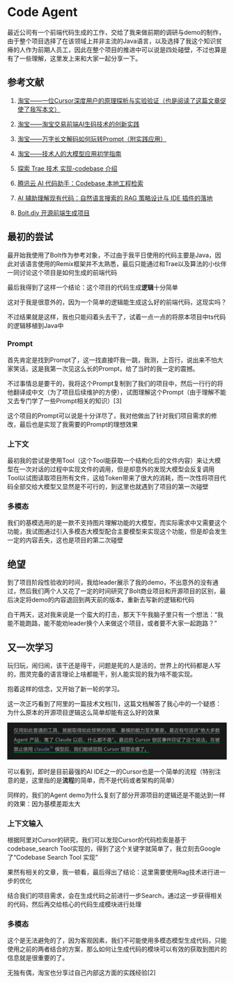 # Code Agent

最近公司有一个前端代码生成的工作，交给了我来做前期的调研与demo的制作，由于整个项目选择了在该领域上并非主流的Java语言，以及选择了我这个知识贫瘠的人作为前期人员工，因此在整个项目的推进中可以说是四处碰壁，不过也算是有了一些理解，这里发上来和大家一起分享一下。

## 参考文献

1. [淘宝——一位Cursor深度用户的原理探析与实验验证（也是阅读了这篇文章促使了我写本文）](https://mp.weixin.qq.com/s/bT-R9oXvfO5wqRT8I2u_sQ)

2. [淘宝——淘宝交易前端AI生码技术的创新实践](https://mp.weixin.qq.com/s/RBIlsqdkN7CNDuGWxhoxGQ)

3. [淘宝——万字长文解码如何玩转Prompt（附实践应用）](https://mp.weixin.qq.com/s/ad6y-pCe1_PV7iNA7Uh1bg)

4. [淘宝——技术人的大模型应用初学指南](https://mp.weixin.qq.com/s/NeR1yPdmK6Z1hZVLRSgxrQ)

5. [探索 Trae 技术 实现-codebase 介绍](https://juejin.cn/post/7495199832749244425)

6. [腾讯云 AI 代码助手：Codebase 本地工程检索](https://www.cnblogs.com/txycsig/p/18752163)

7. [AI 辅助理解现有代码：自然语言搜索的 RAG 策略设计与 IDE 插件的落地](https://www.phodal.com/blog/ai-assistant-understanding-codebase/)

8. [Bolt.diy 开源前端生成项目](https://github.com/stackblitz-labs/bolt.diy) 

## 最初的尝试

最开始我使用了Bolt作为参考对象，不过由于我平日使用的代码主要是Java，因此对该语言使用的Remix框架并不太熟悉，最后只能通过和Trae以及算法的小伙伴一同讨论这个项目是如何生成的前端代码

最后我得到了这样一个结论：这个项目的代码生成**逻辑**十分简单

这对于我是很意外的，因为一个简单的逻辑能生成这么好的前端代码，这现实吗？

不过结果就是这样，我也只能闷着头去干了，试着一点一点的将原本项目中ts代码的逻辑移植到Java中

### Prompt

首先肯定是找到Prompt了，这一找直接吓我一跳，我测，上百行，说出来不怕大家笑话，这是我第一次见这么长的Prompt，给了当时的我一定的震撼。

不过事情总是要干的，我将这个Prompt复制到了我们的项目中，然后一行行的将他翻译成中文（为了项目后续维护的方便），试图理解这个Prompt（由于理解不能又去专门学了一些Prompt相关的知识）\[3]

这个项目的Prompt可以说是十分详尽了，我对他做出了针对我们项目需求的修改，最后也是实现了我需要的Prompt的理想效果

### 上下文

最初我的尝试是使用Tool（这个Tool能获取一个结构化后的文件内容）来让大模型在一次对话的过程中实现文件的调用，但是却意外的发现大模型会反复调用Tool以试图读取项目所有文件，这给Token带来了很大的消耗，而一次性将项目代码全部交给大模型又显然是不可行的，到这里也就遇到了项目的第一次碰壁

### 多模态

我们的基模选用的是一款不支持图片理解功能的大模型，而实际需求中又需要这个功能，我试图通过引入多模态大模型配合主要模型来实现这个功能，但是却会发生一定的内容丢失，这也是项目的第二次碰壁

## 绝望

到了项目阶段性验收的时间，我给leader展示了我的demo，不出意外的没有通过，然后我们两个人又花了一定的时间研究了Bolt商业项目和开源项目的区别，最后决定将demo的内容退回到两天前的版本，重新去写新的逻辑和代码

白干两天，这对我来说是一个蛮大的打击，那天下午我脑子里只有一个想法：“我能不能跑路，能不能劝leader换个人来做这个项目，或者要不大家一起跑路？”

## 又一次学习

玩归玩，闹归闹，该干还是得干，问题是死的人是活的，世界上的代码都是人写的，图灵完备的语言理论上啥都能干，别人能实现的我为啥不能实现。

抱着这样的信念，又开始了新一轮的学习。

这一次正巧看到了阿里的一篇技术文档\[1]，这篇文档解答了我心中的一个疑惑：为什么原本的开源项目逻辑这么简单却能有这么好的效果

![image.png](https://raw.githubusercontent.com/CoteNite/Blog_img/master/blogImg/20250821113309.png)

可以看到，即时是目前最强的AI IDE之一的Cursor也是一个简单的流程（特别注意的是，这里指的是**流程**的简单，而不是代码或者架构的简单）

同样的，我们的Agent demo为什么复刻了部分开源项目的逻辑还是不能达到一样的效果：因为基模差距太大

### 上下文输入

根据阿里对Cursor的研究，我们可以发现Cursor的代码检索是基于codebase_search Tool实现的，得到了这个关键字就简单了，我立刻去Google了“Codebase Search Tool 实现”

果然有相关的文章，我一顿看，最后得出了结论：这里需要使用Rag技术进行进一步的优化

结合我们的项目需求，会在生成代码之前进行一步Search，通过这一步获得相关的代码，然后再交给核心的代码生成模块进行处理

### 多模态

这个是无法避免的了，因为客观因素，我们不可能使用多模态模型生成代码，只能使用之前的两者结合的方案，那么如何让生成代码的模块可以有效的获取到图片的信息就是很重要的了。

无独有偶，淘宝也分享过自己内部这方面的实践经验\[2]